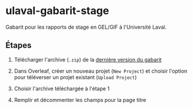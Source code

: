 # ulaval-gabarit-stage

Gabarit pour les rapports de stage en GEL/GIF à l'Université Laval.

## Étapes

1. Télécharger l'archive (`.zip`) de la [dernière version du gabarit](https://github.com/JLague/ulaval-gabarit-stage/releases/latest)

2. Dans Overleaf, créer un nouveau projet (`New Project`) et choisir l'option pour téléverser un projet existant (`Upload Project`)

3. Choisir l'archive téléchargée à l'étape 1

4. Remplir et décommenter les champs pour la page titre